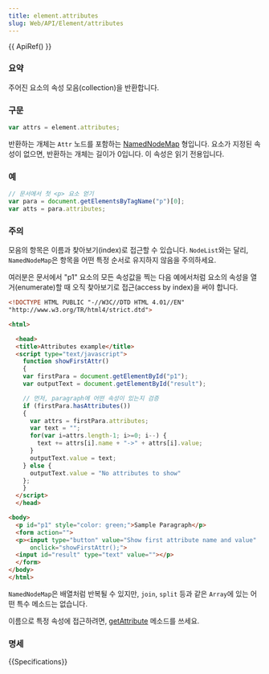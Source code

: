 ```yaml
---
title: element.attributes
slug: Web/API/Element/attributes
---
```

{{ ApiRef() }}

### 요약

주어진 요소의 속성 모음(collection)을 반환합니다.

### 구문

```js
var attrs = element.attributes;
```

반환하는 개체는 `Attr` 노드를 포함하는 [NamedNodeMap](http://www.w3.org/TR/DOM-Level-2-Core/core.html#ID-1780488922) 형입니다. 요소가 지정된 속성이 없으면, 반환하는 개체는 길이가 0입니다. 이 속성은 읽기 전용입니다.

### 예

```js
// 문서에서 첫 <p> 요소 얻기
var para = document.getElementsByTagName("p")[0];
var atts = para.attributes;
```

### 주의

모음의 항목은 이름과 찾아보기(index)로 접근할 수 있습니다. `NodeList`와는 달리, `NamedNodeMap`은 항목을 어떤 특정 순서로 유지하지 않음을 주의하세요.

여러분은 문서에서 "p1" 요소의 모든 속성값을 찍는 다음 예에서처럼 요소의 속성을 열거(enumerate)할 때 오직 찾아보기로 접근(access by index)을 써야 합니다.

```html
<!DOCTYPE HTML PUBLIC "-//W3C//DTD HTML 4.01//EN"
"http://www.w3.org/TR/html4/strict.dtd">

<html>

  <head>
  <title>Attributes example</title>
  <script type="text/javascript">
    function showFirstAttr()
    {
    var firstPara = document.getElementById("p1");
    var outputText = document.getElementById("result");

    // 먼저, paragraph에 어떤 속성이 있는지 검증
    if (firstPara.hasAttributes())
    {
      var attrs = firstPara.attributes;
      var text = "";
      for(var i=attrs.length-1; i>=0; i--) {
        text += attrs[i].name + "->" + attrs[i].value;
      }
      outputText.value = text;
    } else {
      outputText.value = "No attributes to show"
    };
    }
  </script>
  </head>

<body>
  <p id="p1" style="color: green;">Sample Paragraph</p>
  <form action="">
  <p><input type="button" value="Show first attribute name and value"
      onclick="showFirstAttr();">
  <input id="result" type="text" value=""></p>
  </form>
</body>
</html>
```

`NamedNodeMap`은 배열처럼 반복될 수 있지만, `join`, `split` 등과 같은 `Array`에 있는 어떤 특수 메소드는 없습니다.

이름으로 특정 속성에 접근하려면, [getAttribute](ko/DOM/element.getAttribute) 메소드를 쓰세요.

### 명세

{{Specifications}}
